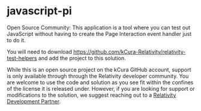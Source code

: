 # javascript-pi
Open Source Community: This application is a tool where you can test out JavaScript without having to create the Page Interaction event handler just to do it.

You will need to download https://github.com/kCura-Relativity/relativity-test-helpers and add the project to this solution.

While this is an open source project on the kCura GitHub account, support is only available through through the Relativity developer community. You are welcome to use the code and solution as you see fit within the confines of the license it is released under. However, if you are looking for support or modifications to the solution, we suggest reaching out to a [Relativity Development Partner](https://www.kcura.com/relativity/ediscovery-resources/ecosystem).
